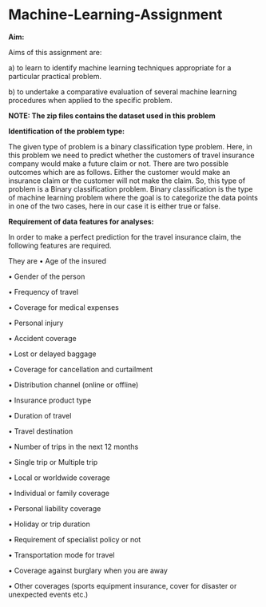 # Machine-Learning-Assignment

**Aim:**

Aims of this assignment are: 

a) to learn to identify machine learning techniques appropriate for a particular practical problem.

b) to undertake a comparative evaluation of several machine learning procedures when applied to the specific problem.

**NOTE: The zip files contains the dataset used in this problem**

**Identification of the problem type:**

The given type of problem is a binary classification type problem. Here, in this problem we need to predict whether the customers of travel insurance company would make a future claim or not. There are two possible outcomes which are as follows. Either the customer would make an insurance claim or the customer will not make the claim. So, this type of problem is a Binary classification problem. Binary classification is the type of machine learning problem where the goal is to categorize the data points in one of the two cases, here in our case it is either true or false.

**Requirement of data features for analyses:**

In order to make a perfect prediction for the travel insurance claim, the following features are required.

They are 
•	Age of the insured

•	Gender of the person 

•	Frequency of travel 

•	Coverage for medical expenses 

•	Personal injury 

•	Accident coverage 

•	Lost or delayed baggage

•	Coverage for cancellation and curtailment

•	Distribution channel (online or offline)

•	Insurance product type

•	Duration of travel

•	Travel destination

•	Number of trips in the next 12 months

•	Single trip or Multiple trip 

•	Local or worldwide coverage

•	Individual or family coverage

•	Personal liability coverage

•	Holiday or trip duration

•	Requirement of specialist policy or not

•	Transportation mode for travel

•	Coverage against burglary when you are away

•	Other coverages (sports equipment insurance, cover for disaster or unexpected events etc.)

